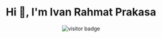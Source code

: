<h1 align="center">Hi 👋, I'm Ivan Rahmat Prakasa</h1>

<div align="center">
  <img src="https://komarev.com/ghpvc/?username=Ivanrhmt77&color=blue" alt="visitor badge"/>
</div>

